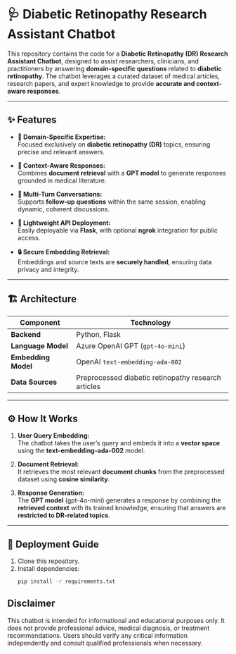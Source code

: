 # 🩺 Diabetic Retinopathy Research Assistant Chatbot

This repository contains the code for a **Diabetic Retinopathy (DR) Research Assistant Chatbot**, designed to assist researchers, clinicians, and practitioners by answering **domain-specific questions** related to **diabetic retinopathy**. The chatbot leverages a curated dataset of medical articles, research papers, and expert knowledge to provide **accurate and context-aware responses**.

---

## ✨ Features

- **🎯 Domain-Specific Expertise:**  
  Focused exclusively on **diabetic retinopathy (DR)** topics, ensuring precise and relevant answers.

- **🧠 Context-Aware Responses:**  
  Combines **document retrieval** with a **GPT model** to generate responses grounded in medical literature.

- **🔄 Multi-Turn Conversations:**  
  Supports **follow-up questions** within the same session, enabling dynamic, coherent discussions.

- **🚀 Lightweight API Deployment:**  
  Easily deployable via **Flask**, with optional **ngrok** integration for public access.

- **🔒 Secure Embedding Retrieval:**  
  Embeddings and source texts are **securely handled**, ensuring data privacy and integrity.

---

## 🏗️ Architecture

| Component           | Technology                           |
|---------------------|---------------------------------------|
| **Backend**         | Python, Flask                         |
| **Language Model**  | Azure OpenAI GPT (`gpt-4o-mini`)      |
| **Embedding Model** | OpenAI `text-embedding-ada-002`       |
| **Data Sources**    | Preprocessed diabetic retinopathy research articles |

---

## ⚙️ How It Works

1. **User Query Embedding:**  
   The chatbot takes the user’s query and embeds it into a **vector space** using the **text-embedding-ada-002** model.

2. **Document Retrieval:**  
   It retrieves the most relevant **document chunks** from the preprocessed dataset using **cosine similarity**.

3. **Response Generation:**  
   The **GPT model** (gpt-4o-mini) generates a response by combining the **retrieved context** with its trained knowledge, ensuring that answers are **restricted to DR-related topics**.

---

## 🔗 Deployment Guide

1. Clone this repository.
2. Install dependencies:
   ```bash
   pip install -r requirements.txt

## Disclaimer
This chatbot is intended for informational and educational purposes only. It does not provide professional advice, medical diagnosis, or treatment recommendations. Users should verify any critical information independently and consult qualified professionals when necessary.
